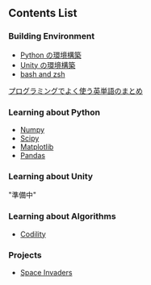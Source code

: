 ## Contents List

### Building Environment

- [Python の環境構築](./installation_python.md)
- [Unity の環境構築]()
- [bash and zsh](./bash.md)

[プログラミングでよく使う英単語のまとめ](https://qiita.com/Ted-HM/items/7dde25dcffae4cdc7923)

### Learning about Python

- [Numpy](./learning_python/about_numpy.md)
- [Scipy](./learning_python/about_scipy.md)
- [Matplotlib](./learning_python/about_matplotlib.md)
- [Pandas](./learning_python/about_pandas.md)

### Learning about Unity

"準備中"

### Learning about Algorithms

- [Codility](./codility/contents.md)

### Projects

- [Space Invaders](https://github.com/retrobighead/space_invaders)
